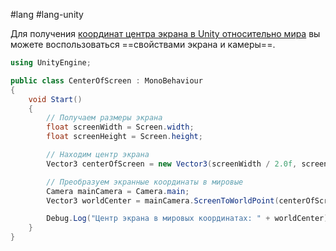 #lang #lang-unity

Для получения <u>координат центра экрана в Unity относительно мира</u> вы можете воспользоваться ==свойствами экрана и камеры==. 

```csharp
using UnityEngine;

public class CenterOfScreen : MonoBehaviour
{
    void Start()
    {
        // Получаем размеры экрана
        float screenWidth = Screen.width;
        float screenHeight = Screen.height;

        // Находим центр экрана
        Vector3 centerOfScreen = new Vector3(screenWidth / 2.0f, screenHeight / 2.0f, 0);

        // Преобразуем экранные координаты в мировые
        Camera mainCamera = Camera.main;
        Vector3 worldCenter = mainCamera.ScreenToWorldPoint(centerOfScreen);

        Debug.Log("Центр экрана в мировых координатах: " + worldCenter);
    }
}
```
